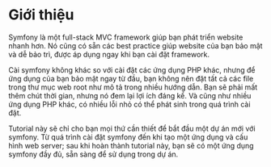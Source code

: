 Giới thiệu
============

Symfony là một full-stack MVC framework giúp bạn phát triển website nhanh hơn. Nó cũng có sẵn các best practice giúp website của bạn bảo mật và dễ bảo trì, được áp dụng ngay khi bạn cài đặt framework.

Cài symfony không khác so với cài đặt các ứng dụng PHP khác, nhưng để ứng dụng của bạn bảo mật ngay từ đầu, bạn không nên đặt tất cả các file trong thư mục web root như mô tả trong nhiều hướng dẫn. Bạn sẽ phải mất thêm chút thời gian, nhưng nó đem lại lợi ích đáng kể. Và cũng như nhiều ứng dụng PHP khác, có nhiều lỗi nhỏ có thể phát sinh trong quá trình cài đặt.

Tutorial này sẽ chỉ cho bạn mọi thứ cần thiết để bắt đầu một dự án mới với symfony. Từ quá trình cài đặt symfony đến khi tạo một ứng dụng và cấu hình web server; sau khi hoàn thành tutorial này, bạn sẽ có một ứng dụng symfony đầy đủ, sẵn sàng để sử dụng trong dự án.